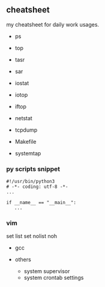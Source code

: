 ## cheatsheet
  my cheatsheet for daily work usages.

- ps

- top

- tasr

- sar

- iostat

- iotop

- iftop

- netstat

- tcpdump

- Makefile

- systemtap

### py scripts snippet
```
#!/usr/bin/python3
# -*- coding: utf-8 -*-
...

if __name__ == "__main__":
   ...
```

### vim
set list
set nolist
noh


- gcc

- others
  - system supervisor
  - system crontab settings
